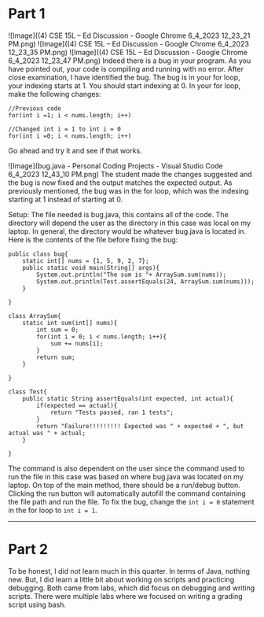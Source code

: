 # Part 1
![Image]((4) CSE 15L – Ed Discussion - Google Chrome 6_4_2023 12_23_21 PM.png)
![Image]((4) CSE 15L – Ed Discussion - Google Chrome 6_4_2023 12_23_35 PM.png)
![Image]((4) CSE 15L – Ed Discussion - Google Chrome 6_4_2023 12_23_47 PM.png)
Indeed there is a bug in your program. As you have pointed out, your code is compiling and running with no error. After close examination, I have identified the bug. The bug is in your for loop, your indexing starts at 1. You should start indexing at 0. In your for loop, make the following changes:
```
//Previous code
for(int i =1; i < nums.length; i++)

//Changed int i = 1 to int i = 0
for(int i =0; i < nums.length; i++)
```
Go ahead and try it and see if that works. 


![Image](bug.java - Personal Coding Projects - Visual Studio Code 6_4_2023 12_43_10 PM.png)
The student made the changes suggested and the bug is now fixed and the output matches the expected output. As previously mentioned, the bug was in the for loop, which was the indexing starting at 1 instead of starting at 0. 

Setup:
The file needed is bug.java, this contains all of the code. The directory will depend the user as the directory in this case was local on my laptop. In general, the directory would be whatever bug.java is located in. 
Here is the contents of the file before fixing the bug:
```
public class bug{
    static int[] nums = {1, 5, 9, 2, 7};
    public static void main(String[] args){
        System.out.println("The sum is "+ ArraySum.sum(nums));
        System.out.println(Test.assertEquals(24, ArraySum.sum(nums)));   
    }

}

class ArraySum{
    static int sum(int[] nums){
        int sum = 0;
        for(int i = 0; i < nums.length; i++){
            sum += nums[i];
        }
        return sum;
    }

}

class Test{
    public static String assertEquals(int expected, int actual){
        if(expected == actual){
            return "Tests passed, ran 1 tests";
        }
        return "Failure!!!!!!!!! Expected was " + expected + ", but actual was " + actual;
    }

}

```

The command is also dependent on the user since the command used to run the file in this case was based on where bug.java was located on my laptop. On top of the main method, there should be a run/debug button. Clicking the run button will automatically autofill the command containing the file path and run the file. To fix the bug, change the ```int i = 0``` statement in the for loop to ```int i = 1```. 

***
# Part 2
To be honest, I did not learn much in this quarter. In terms of Java, nothing new. But, I did learn a little bit about working on scripts and practicing debugging. Both came from labs, which did focus on debugging and writing scripts. There were multiple labs where we focused on writing a grading script using bash. 
